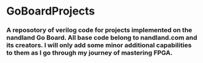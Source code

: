 # GoBoardProjects
### A reposotory of verilog code for projects implemented on the nandland Go Board. All base code belong to nandland.com and its creators. I will only add some minor additional capabilities to them as I go through my journey of mastering FPGA.
